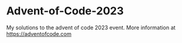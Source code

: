 # Advent-of-Code-2023
My solutions to the advent of code 2023 event. More information at https://adventofcode.com
